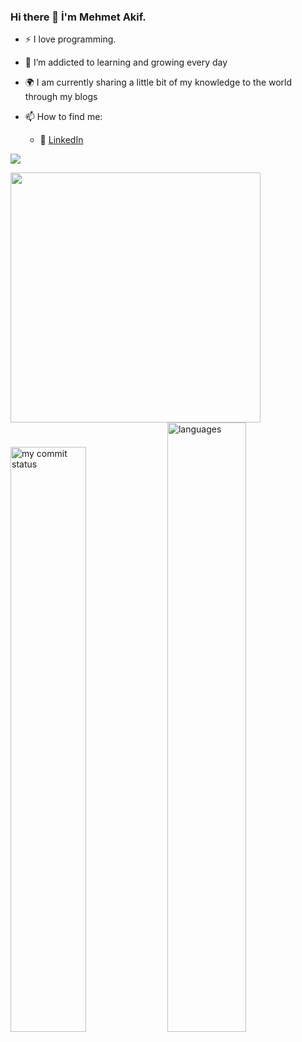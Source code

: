 ### Hi there 👋 İ'm Mehmet Akif.


- :zap: I love programming.
- 🌱 I’m addicted to learning and growing every day
- :earth_africa: I am currently sharing a little bit of my knowledge to the world through my blogs
- 📫 How to find me: 

  - :office: [LinkedIn](https://www.linkedin.com/in/akifka/)


![](https://komarev.com/ghpvc/?username=akifKA)

<img src="https://github-readme-stats.vercel.app/api?username=akifKA&show_icons=true&theme=ADD_THEME_HERE" width="400">
 <img src="https://github-readme-streak-stats.herokuapp.com/?user=akifKA&theme=chartreuse-dark" alt="my commit status" width="49%" />
  <img src="https://github-readme-stats.vercel.app/api/top-langs/?username=akifKA&theme=chartreuse-dark&layout=compact" alt="languages" width="50%">
